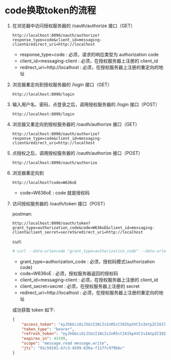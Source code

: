 # code换取token的流程
1. 在浏览器中访问授权服务器的 /oauth/authorize 接口（GET）
   ```
   http://localhost:8090/oauth/authorize?response_type=code&client_id=messaging-client&redirect_uri=http://localhost
   ```
   - response_type=code : 必须，请求的响应类型为 authorization code
   - client_id=messaging-client : 必须，在授权服务器上注册的 client_id
   - redirect_uri=http://localhost : 必须，在授权服务器上注册的重定向的地址

2. 浏览器重定向到授权服务器的 /login 接口（GET）
   ```
   http://localhost:8090/login
   ```

3. 输入用户名、密码，点登录之后，调用授权服务器的 /login 接口（POST）
   ```
   http://localhost:8090/login
   ```

4. 浏览器又重定向到授权服务器的 /oauth/authorize 接口（GET）
   ```
   http://localhost:8090/oauth/authorize?response_type=code&client_id=messaging-client&redirect_uri=http://localhost
   ```

5. 点授权之后，调用授权服务器的 /oauth/authorize 接口（POST）
   ```
   http://localhost:8090/oauth/authorize
   ```

6. 浏览器重定向到
   ```
   http://localhost?code=W636oE
   ```
   - code=W636oE : code 就是授权码

7. 访问授权服务器的 /oauth/token 接口（POST）

   postman:
   ```
   http://localhost:8090/oauth/token?grant_type=authorization_code&code=W636oE&client_id=messaging-client&client_secret=secret&redirect_uri=http://localhost
   ```
   
   curl:
   ```bash
   # curl --data-urlencode "grant_type=authorization_code" --data-urlencode "cde=yG6mrh" --data-urlencode "client_id=messaging-client" --data-urlencode "client_secret=secret" --data-urlencode "redirect_uri=http://localhost" -X POST http://20.0.0.106:8090/oauth/token
   ```
   
   - grant_type=authorization_code : 必须，授权码模式(authorization code)
   - code=W636oE : 必须，授权服务器返回的授权码
   - client_id=messaging-client : 必须，在授权服务器上注册的 client_id
   - client_secret=secret : 必须，在授权服务器上注册的 secret
   - redirect_uri=http://localhost : 必须，在授权服务器上注册的重定向的地址
   
   成功获取 token 如下: 
   
   ```json
   {
       "access_token": "eyJhbGciOiJSUzI1NiIsInR5cCI6IkpXVCIsImtpZCI6IlBRRmsvOFEyYlR0UHFCbm5SMmtSVnBLSXVERG0yc1FycU1TRnFaMm5Zbmc9In0.eyJleHAiOjE2MTAxMzI4MjUsInVzZXJfbmFtZSI6InVzZXIxIiwiYXV0aG9yaXRpZXMiOlsiUk9MRV9VU0VSIl0sImp0aSI6IjkxYzU5MTkxLWI3YzMtNDU5OS04MzZhLWYxMTdmYzk3OWJiYyIsImNsaWVudF9pZCI6Im1lc3NhZ2luZy1jbGllbnQiLCJzY29wZSI6WyJtZXNzYWdlLnJlYWQiLCJtZXNzYWdlLndyaXRlIl19.CAwNYZOn_IXDD3jkCzEEpx_mKAQyEr23SUM_LP4V-K6TB-1KPCetZrenjFN70id6jOmvohFWCVRRQEL_JIAMJ7xO-1FL2Xmp0h3aCop_tvL82_Jc-pqZRzdXhQ1H4pYDySK_cyHsxwsbih7Fwi8G2Z4mnfgMNXx1nF15z4mRwo5ur57ToSLQIhsLG74ERjlNqfZ5h9A9_xdCXCgFqlqSXYam4PNDB3nPLaPW_7QguSfQRl_79qoitc5fVoaEaDuRQVu5bIpy7QZCVELrio16hwLl6-QuRDSoMICxYywgnOMIzr4b7xf6m3aueXaPpU-BITFopTCEzUbS4ayWxvNE5w",
       "token_type": "bearer",
       "refresh_token": "eyJhbGciOiJSUzI1NiIsInR5cCI6IkpXVCIsImtpZCI6IlBRRmsvOFEyYlR0UHFCbm5SMmtSVnBLSXVERG0yc1FycU1TRnFaMm5Zbmc9In0.eyJ1c2VyX25hbWUiOiJ1c2VyMSIsInNjb3BlIjpbIm1lc3NhZ2UucmVhZCIsIm1lc3NhZ2Uud3JpdGUiXSwiYXRpIjoiOTFjNTkxOTEtYjdjMy00NTk5LTgzNmEtZjExN2ZjOTc5YmJjIiwiZXhwIjoxNjEyNjgxNjI1LCJhdXRob3JpdGllcyI6WyJST0xFX1VTRVIiXSwianRpIjoiNDk1MzVlY2EtYzdjYS00NWQ1LWJjY2ItYmI4ZGM2ZDk4ZWFhIiwiY2xpZW50X2lkIjoibWVzc2FnaW5nLWNsaWVudCJ9.iYEgPBtM0AHKEbdHgr74LQ8K9uRedT1YCjkFF5UxvLonWzZg_BHxgjI7xFZTtYI_W4I4WAa8P80hPfEltc-fkmotTW-CeEOXxrkSA0SnIsZUdC2IZG6s-8MlNf3qPkWYxtSdc1oDdGFbj8WCJuqffJXQlTTAH9DgNPm0P90PYzBCkAupP6Ud9XwFHtvh9HGEW9ZhmimaonJO2PvZDX3MI37_5E-xwCoFnrfbpgkz8fNMBM0L_3ihQ3NJ3zCWKRrQP4pqau_K9Ke0QHcVPremwv6B_0kER4-thCubVTaqbTF-iEkPKHhXaAIpxQBGmHR53vs1esruvOiiFoUaKYGEiA",
       "expires_in": 43199,
       "scope": "message.read message.write",
       "jti": "91c59191-b7c3-4599-836a-f117fc979bbc"
   }
   ```

